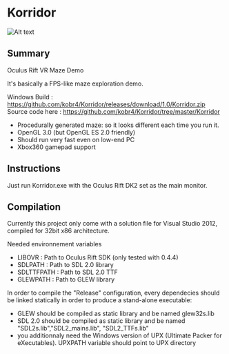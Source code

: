 # Korridor

![Alt text](http://www.nicolasmy.com/blog/upload/fbDrawing.png "Optional title")

## Summary

Oculus Rift VR Maze Demo

It's basically a FPS-like maze exploration demo.

Windows Build : https://github.com/kobr4/Korridor/releases/download/1.0/Korridor.zip
Source code here : https://github.com/kobr4/Korridor/tree/master/Korridor

* Procedurally generated maze: so it looks different each time you run it.
* OpenGL 3.0 (but OpenGL ES 2.0 friendly)
* Should run very fast even on low-end PC
* Xbox360 gamepad support

## Instructions
Just run Korridor.exe with the Oculus Rift DK2 set as the main monitor.

## Compilation

Currently this project only come with a solution file for Visual Studio 2012, compiled for 32bit x86 architecture.

Needed environnement variables
* LIBOVR : Path to Oculus Rift SDK (only tested with 0.4.4)
* SDLPATH : Path to SDL 2.0 library
* SDLTTFPATH : Path to SDL 2.0 TTF
* GLEWPATH : Path to GLEW library

In order to compile the "Release" configuration, every dependecies should be linked statically in order to produce a stand-alone executable: 
* GLEW should be compiled as static library and be named glew32s.lib
* SDL 2.0 should be compiled as static library and be named "SDL2s.lib","SDL2_mains.lib", "SDL2_TTFs.lib"
* you additionnaly need the Windows version of UPX (Ultimate Packer for eXecutables). 
UPXPATH variable should point to UPX directory

